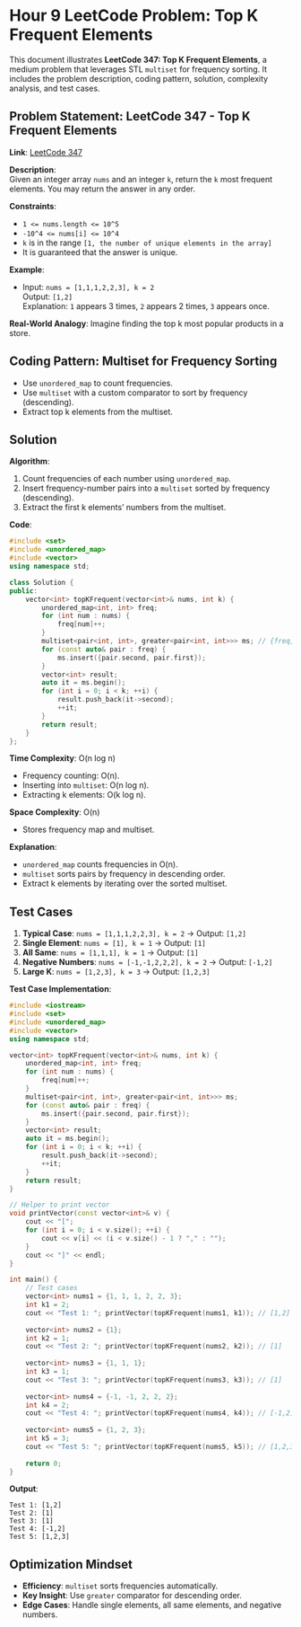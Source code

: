 # Hour 9 LeetCode Problem: Top K Frequent Elements

This document illustrates **LeetCode 347: Top K Frequent Elements**, a medium problem that leverages STL `multiset` for frequency sorting. It includes the problem description, coding pattern, solution, complexity analysis, and test cases.

## Problem Statement: LeetCode 347 - Top K Frequent Elements
**Link**: [LeetCode 347](https://leetcode.com/problems/top-k-frequent-elements/)

**Description**:  
Given an integer array `nums` and an integer `k`, return the `k` most frequent elements. You may return the answer in any order.

**Constraints**:
- `1 <= nums.length <= 10^5`
- `-10^4 <= nums[i] <= 10^4`
- `k` is in the range `[1, the number of unique elements in the array]`
- It is guaranteed that the answer is unique.

**Example**:
- Input: `nums = [1,1,1,2,2,3], k = 2`  
  Output: `[1,2]`  
  Explanation: `1` appears 3 times, `2` appears 2 times, `3` appears once.

**Real-World Analogy**: Imagine finding the top k most popular products in a store.

## Coding Pattern: Multiset for Frequency Sorting
- Use `unordered_map` to count frequencies.  
- Use `multiset` with a custom comparator to sort by frequency (descending).  
- Extract top k elements from the multiset.

## Solution
**Algorithm**:
1. Count frequencies of each number using `unordered_map`.
2. Insert frequency-number pairs into a `multiset` sorted by frequency (descending).
3. Extract the first k elements’ numbers from the multiset.

**Code**:
```cpp
#include <set>
#include <unordered_map>
#include <vector>
using namespace std;

class Solution {
public:
    vector<int> topKFrequent(vector<int>& nums, int k) {
        unordered_map<int, int> freq;
        for (int num : nums) {
            freq[num]++;
        }
        multiset<pair<int, int>, greater<pair<int, int>>> ms; // {freq, num}
        for (const auto& pair : freq) {
            ms.insert({pair.second, pair.first});
        }
        vector<int> result;
        auto it = ms.begin();
        for (int i = 0; i < k; ++i) {
            result.push_back(it->second);
            ++it;
        }
        return result;
    }
};
```

**Time Complexity**: O(n log n)  
- Frequency counting: O(n).  
- Inserting into `multiset`: O(n log n).  
- Extracting k elements: O(k log n).

**Space Complexity**: O(n)  
- Stores frequency map and multiset.

**Explanation**:  
- `unordered_map` counts frequencies in O(n).  
- `multiset` sorts pairs by frequency in descending order.  
- Extract k elements by iterating over the sorted multiset.

## Test Cases
1. **Typical Case**: `nums = [1,1,1,2,2,3], k = 2` → Output: `[1,2]`  
2. **Single Element**: `nums = [1], k = 1` → Output: `[1]`  
3. **All Same**: `nums = [1,1,1], k = 1` → Output: `[1]`  
4. **Negative Numbers**: `nums = [-1,-1,2,2,2], k = 2` → Output: `[-1,2]`  
5. **Large K**: `nums = [1,2,3], k = 3` → Output: `[1,2,3]`  

**Test Case Implementation**:
```cpp
#include <iostream>
#include <set>
#include <unordered_map>
#include <vector>
using namespace std;

vector<int> topKFrequent(vector<int>& nums, int k) {
    unordered_map<int, int> freq;
    for (int num : nums) {
        freq[num]++;
    }
    multiset<pair<int, int>, greater<pair<int, int>>> ms;
    for (const auto& pair : freq) {
        ms.insert({pair.second, pair.first});
    }
    vector<int> result;
    auto it = ms.begin();
    for (int i = 0; i < k; ++i) {
        result.push_back(it->second);
        ++it;
    }
    return result;
}

// Helper to print vector
void printVector(const vector<int>& v) {
    cout << "[";
    for (int i = 0; i < v.size(); ++i) {
        cout << v[i] << (i < v.size() - 1 ? "," : "");
    }
    cout << "]" << endl;
}

int main() {
    // Test cases
    vector<int> nums1 = {1, 1, 1, 2, 2, 3};
    int k1 = 2;
    cout << "Test 1: "; printVector(topKFrequent(nums1, k1)); // [1,2]
    
    vector<int> nums2 = {1};
    int k2 = 1;
    cout << "Test 2: "; printVector(topKFrequent(nums2, k2)); // [1]
    
    vector<int> nums3 = {1, 1, 1};
    int k3 = 1;
    cout << "Test 3: "; printVector(topKFrequent(nums3, k3)); // [1]
    
    vector<int> nums4 = {-1, -1, 2, 2, 2};
    int k4 = 2;
    cout << "Test 4: "; printVector(topKFrequent(nums4, k4)); // [-1,2]
    
    vector<int> nums5 = {1, 2, 3};
    int k5 = 3;
    cout << "Test 5: "; printVector(topKFrequent(nums5, k5)); // [1,2,3]
    
    return 0;
}
```

**Output**:
```
Test 1: [1,2]
Test 2: [1]
Test 3: [1]
Test 4: [-1,2]
Test 5: [1,2,3]
```

## Optimization Mindset
- **Efficiency**: `multiset` sorts frequencies automatically.  
- **Key Insight**: Use `greater` comparator for descending order.  
- **Edge Cases**: Handle single elements, all same elements, and negative numbers.